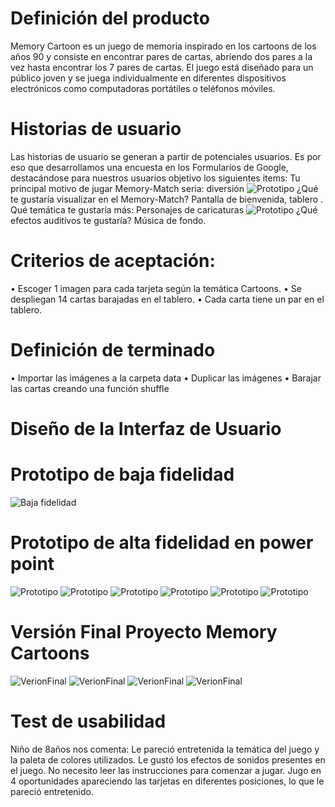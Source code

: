 # Definición del producto

Memory Cartoon es un juego de memoria inspirado en los cartoons de los años 90 y consiste en encontrar pares de cartas, abriendo dos pares a la vez hasta encontrar los 7 pares de cartas. El juego está diseñado para un público joven y se juega individualmente en diferentes dispositivos electrónicos como computadoras portátiles o teléfonos móviles.

# Historias de usuario

Las historias de usuario se generan a partir de potenciales usuarios. Es por eso que desarrollamos una encuesta en los Formularios de Google, destacándose para nuestros usuarios objetivo los siguientes items:
Tu principal motivo de jugar Memory-Match seria: diversión
![Prototipo](./src/utilities/imagenesReadme/motivo.jpg)
¿Qué te gustaría visualizar en el Memory-Match? Pantalla de bienvenida, tablero .
Qué temática te gustaría más: Personajes de caricaturas
![Prototipo](./src/utilities/imagenesReadme/tematica.jpg)
¿Qué efectos auditivos te gustaría? Música de fondo.

# Criterios de aceptación:

• Escoger 1 imagen para cada tarjeta según la temática Cartoons.
• Se despliegan 14 cartas barajadas en el tablero.
• Cada carta tiene un par en el tablero.

# Definición de terminado

• Importar las imágenes a la carpeta data
• Duplicar las imágenes
• Barajar las cartas creando una función shuffle

# Diseño de la Interfaz de Usuario

# Prototipo de baja fidelidad

![Baja fidelidad](src/utilities/imagenesReadme/bajafidelidad.jpg)

# Prototipo de alta fidelidad en power point

![Prototipo](./src/utilities/imagenesReadme/prototipo1.jpg)
![Prototipo](./src/utilities/imagenesReadme/prototipo2.jpg)
![Prototipo](./src/utilities/imagenesReadme/prototipo3.jpg)
![Prototipo](./src/utilities/imagenesReadme/prototipo4.jpg)
![Prototipo](./src/utilities/imagenesReadme/prototipo5.jpg)
![Prototipo](./src/utilities/imagenesReadme/prototipo6.jpg)

# Versión Final Proyecto Memory Cartoons

![VerionFinal](./src/utilities/imagenesReadme/proyectofinal1.jpg)
![VerionFinal](./src/utilities/imagenesReadme/proyectofinal2.jpg)
![VerionFinal](./src/utilities/imagenesReadme/proyectofinal3.jpg)
![VerionFinal](./src/utilities/imagenesReadme/proyectofinal4.jpg)

# Test de usabilidad

Niño de 8años nos comenta:
Le pareció entretenida la temática del juego y la paleta de colores utilizados. Le gustó los efectos de sonidos presentes en el juego. No necesito leer las instrucciones para comenzar a jugar. Jugo en 4 oportunidades apareciendo las tarjetas en diferentes posiciones, lo que le pareció entretenido.
